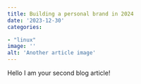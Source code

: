 ```yaml
---
title: Building a personal brand in 2024
date: '2023-12-30'
categories:

- "linux"
image: ''
alt: 'Another article image'
---
```


Hello I am your second blog article!
